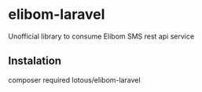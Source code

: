 # elibom-laravel

Unofficial library to consume Elibom SMS rest api service

## Instalation
composer required lotous/elibom-laravel

